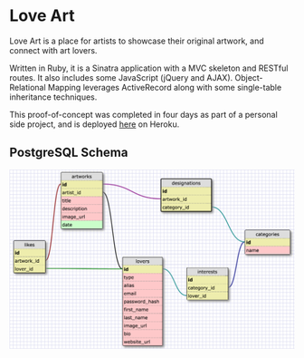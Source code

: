 # Love Art

Love Art is a place for artists to showcase their original artwork, and connect with art lovers.

Written in Ruby, it is a Sinatra application with a MVC skeleton and RESTful routes. It also includes some JavaScript (jQuery and AJAX). Object-Relational Mapping leverages ActiveRecord along with some single-table inheritance techniques.

This proof-of-concept was completed in four days as part of a personal side project, and is deployed [here](https://love-art.herokuapp.com) on Heroku.

## PostgreSQL Schema

![Love Art Schema](imgs/old-schema.png)

